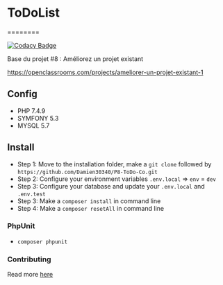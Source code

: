 # ToDoList
========

[![Codacy Badge](https://app.codacy.com/project/badge/Grade/4dfbbfa88da8438193a2797b356c8a66)](https://www.codacy.com/gh/Damien30340/P8-ToDo-Co/dashboard?utm_source=github.com&amp;utm_medium=referral&amp;utm_content=Damien30340/P8-ToDo-Co&amp;utm_campaign=Badge_Grade)

Base du projet #8 : Améliorez un projet existant

https://openclassrooms.com/projects/ameliorer-un-projet-existant-1


## Config
- PHP 7.4.9
- SYMFONY 5.3
- MYSQL 5.7

## Install
* Step 1: Move to the installation folder, make a `git clone` followed by `https://github.com/Damien30340/P8-ToDo-Co.git`
* Step 2: Configure your environment variables `.env.local` => `env` = `dev`
* Step 3: Configure your database and update your `.env.local` and `.env.test`
* Step 3: Make a `composer install` in command line
* Step 4: Make a `composer resetAll` in command line


### PhpUnit
* `composer phpunit`

### Contributing
Read more [here](https://github.com/Damien30340/P8-ToDo-Co/blob/master/contributing.md)
